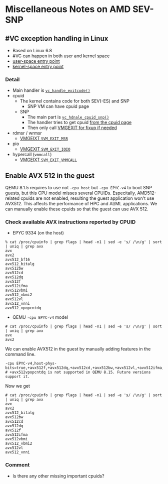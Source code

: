 # Miscellaneous Notes on AMD SEV-SNP

## #VC exception handling in Linux
- Based on Linux 6.8
- #VC can happen in both user and kernel space
- [user-space entry point](https://github.com/torvalds/linux/blob/v6.8/arch/x86/kernel/sev.c#L1976)
- [kernel-space entry point](https://github.com/torvalds/linux/blob/v6.8/arch/x86/kernel/sev.c#L1924)

### Detail
- Main handler is [`vc_handle_exitcode()`](https://github.com/torvalds/linux/blob/v6.8/arch/x86/kernel/sev.c#L1751)
- cpuid
    - The kernel contains code for both SEV(-ES) and SNP
        - SNP VM can have cpuid page
    - SNP
        - The main part is [`vc_hdnale_cpuid_snp()`](https://github.com/torvalds/linux/blob/master/arch/x86/kernel/sev-shared.c#L933)
        - The handler tries to get cpuid [from the cpuid page](https://github.com/torvalds/linux/blob/master/arch/x86/kernel/sev-shared.c#L396)
        - Then only call [VMGEXIT for fixup if needed](https://github.com/torvalds/linux/blob/master/arch/x86/kernel/sev-shared.c#L437)
- rdmsr / wrmsr
    - [VMGEIXT `SVM_EXIT_MSR`](https://github.com/torvalds/linux/blob/v6.8/arch/x86/kernel/sev.c#L1196)
- pio
    - [VMGEXIT `SVM_EXIT_IOIO`](https://github.com/torvalds/linux/blob/master/arch/x86/kernel/sev-shared.c#L825)
- hypercall (`vmmcall`)
    - [VMGEIXT `SVM_EXIT_VMMCALL`](https://github.com/torvalds/linux/blob/v6.8/arch/x86/kernel/sev.c#L1706)

## Enable AVX 512 in the guest

QEMU 8.1.5 requires to use not `-cpu host` but `-cpu EPYC-v4` to boot SNP guests, but this CPU model misses several CPUIDs.
Especitally, AMD512-related cpuids are not enabled, resulting the guest application won't use AVX512.
This affects the performance of HPC and AI/ML applications.
We can manually enable these cpuids so that the guest can use AVX 512.

### Check available AVX instructions reported by CPUID

- EPYC 9334 (on the host)
```
% cat /proc/cpuinfo | grep flags | head -n1 | sed -e 's/ /\n/g' | sort | uniq | grep avx
avx
avx2
avx512_bf16
avx512_bitalg
avx512bw
avx512cd
avx512dq
avx512f
avx512ifma
avx512vbmi
avx512_vbmi2
avx512vl
avx512_vnni
avx512_vpopcntdq
```

- QEMU `-cpu EPYC-v4` model
```
# cat /proc/cpuinfo | grep flags | head -n1 | sed -e 's/ /\n/g' | sort | uniq | grep avx
avx
avx2
```

We can enable AVX512 in the guest by manually adding features in the command line.

```
-cpu EPYC-v4,host-phys-bits=true,+avx512f,+avx512dq,+avx512cd,+avx512bw,+avx512vl,+avx512ifma,+avx512vbmi,+avx512vbmi2,+avx512vnni,+avx512bitalg
# +avx512vpopcntdq is not supported in QEMU 8.15. Future versions support it.
```

Now we get
```
# cat /proc/cpuinfo | grep flags | head -n1 | sed -e 's/ /\n/g' | sort | uniq | grep avx
avx
avx2
avx512_bitalg
avx512bw
avx512cd
avx512dq
avx512f
avx512ifma
avx512vbmi
avx512_vbmi2
avx512vl
avx512_vnni
```

### Comment
- Is there any other missing important cpuids?
